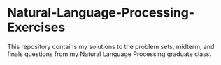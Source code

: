 # Natural-Language-Processing-Exercises
This repository contains my solutions to the problem sets, midterm, and finals questions from my Natural Language Processing graduate class.
